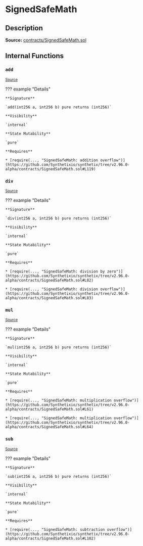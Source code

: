 # SignedSafeMath

## Description

**Source:** [contracts/SignedSafeMath.sol](https://github.com/Synthetixio/synthetix/tree/v2.96.0-alpha/contracts/SignedSafeMath.sol)

## Internal Functions

### `add`

<sub>[Source](https://github.com/Synthetixio/synthetix/tree/v2.96.0-alpha/contracts/SignedSafeMath.sol#L117)</sub>

??? example "Details"

    **Signature**

    `add(int256 a, int256 b) pure returns (int256)`

    **Visibility**

    `internal`

    **State Mutability**

    `pure`

    **Requires**

    * [require(..., "SignedSafeMath: addition overflow")](https://github.com/Synthetixio/synthetix/tree/v2.96.0-alpha/contracts/SignedSafeMath.sol#L119)

### `div`

<sub>[Source](https://github.com/Synthetixio/synthetix/tree/v2.96.0-alpha/contracts/SignedSafeMath.sol#L81)</sub>

??? example "Details"

    **Signature**

    `div(int256 a, int256 b) pure returns (int256)`

    **Visibility**

    `internal`

    **State Mutability**

    `pure`

    **Requires**

    * [require(..., "SignedSafeMath: division by zero")](https://github.com/Synthetixio/synthetix/tree/v2.96.0-alpha/contracts/SignedSafeMath.sol#L82)

    * [require(..., "SignedSafeMath: division overflow")](https://github.com/Synthetixio/synthetix/tree/v2.96.0-alpha/contracts/SignedSafeMath.sol#L83)

### `mul`

<sub>[Source](https://github.com/Synthetixio/synthetix/tree/v2.96.0-alpha/contracts/SignedSafeMath.sol#L53)</sub>

??? example "Details"

    **Signature**

    `mul(int256 a, int256 b) pure returns (int256)`

    **Visibility**

    `internal`

    **State Mutability**

    `pure`

    **Requires**

    * [require(..., "SignedSafeMath: multiplication overflow")](https://github.com/Synthetixio/synthetix/tree/v2.96.0-alpha/contracts/SignedSafeMath.sol#L61)

    * [require(..., "SignedSafeMath: multiplication overflow")](https://github.com/Synthetixio/synthetix/tree/v2.96.0-alpha/contracts/SignedSafeMath.sol#L64)

### `sub`

<sub>[Source](https://github.com/Synthetixio/synthetix/tree/v2.96.0-alpha/contracts/SignedSafeMath.sol#L100)</sub>

??? example "Details"

    **Signature**

    `sub(int256 a, int256 b) pure returns (int256)`

    **Visibility**

    `internal`

    **State Mutability**

    `pure`

    **Requires**

    * [require(..., "SignedSafeMath: subtraction overflow")](https://github.com/Synthetixio/synthetix/tree/v2.96.0-alpha/contracts/SignedSafeMath.sol#L102)

